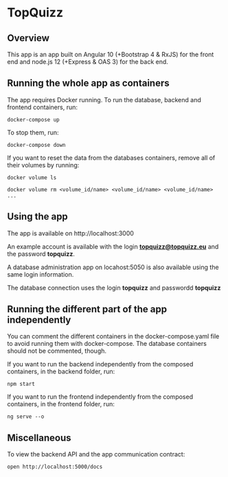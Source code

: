 # TopQuizz

## Overview
This app is an app built on Angular 10 (+Bootstrap 4 & RxJS) for the front end and node.js 12 (+Express & OAS 3) for the back end.

## Running the whole app as containers

The app requires Docker running. To run the database, backend and frontend containers, run:

```
docker-compose up
```

To stop them, run:

```
docker-compose down
```

If you want to reset the data from the databases containers, remove all of their volumes by running:

```
docker volume ls

docker volume rm <volume_id/name> <volume_id/name> <volume_id/name> ...
```

## Using the app

The app is available on http://localhost:3000

An example account is available with the login **topquizz@topquizz.eu** and the password **topquizz**.

A database administration app on locahost:5050 is also available using the same login information.

The database connection uses the login **topquizz** and passwordd **topquizz**

## Running the different part of the app independently

You can comment the different containers in the docker-compose.yaml file to avoid running them with docker-compose. The database containers should not be commented, though.

If you want to run the backend independently from the composed containers, in the backend folder, run:

```
npm start
```

If you want to run the frontend independently from the composed containers, in the frontend folder, run:

```
ng serve --o
```

## Miscellaneous

To view the backend API and the app communication contract:

```
open http://localhost:5000/docs
```